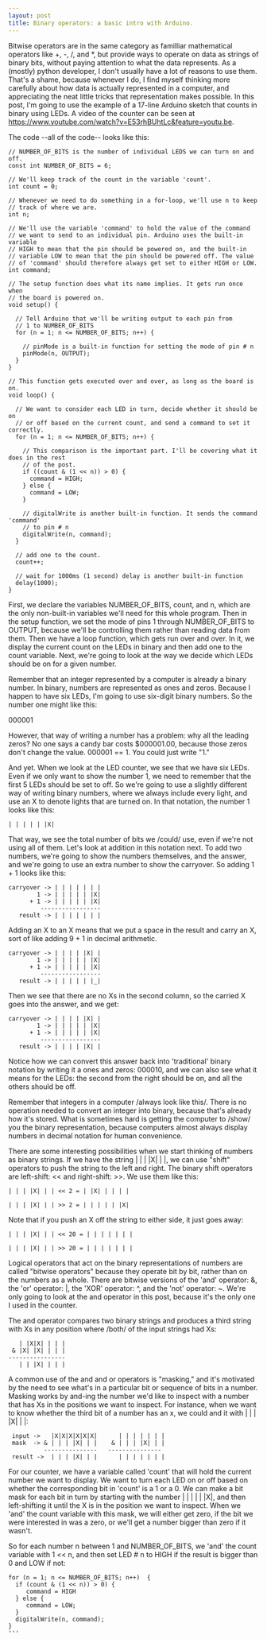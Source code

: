 ```yaml
---
layout: post
title: Binary operators: a basic intro with Arduino.
---
```


Bitwise operators are in the same category as familliar mathematical operators like +, -, /, and *, but provide ways to operate on data as strings of binary bits, without paying attention to what the data represents. As a (mostly) python developer, I don't usually have a lot of reasons to use them. That's a shame, because whenever I do, I find myself thinking more carefully about how data is actually represented in a computer, and appreciating the neat little tricks that representation makes possible. In this post, I'm going to use the example of a 17-line Arduino sketch that counts in binary using LEDs. A video of the counter can be seen at https://www.youtube.com/watch?v=E53rhBUhtLc&feature=youtu.be. 

The code --all of the code-- looks like this:

```
// NUMBER_OF_BITS is the number of individual LEDS we can turn on and off.
const int NUMBER_OF_BITS = 6;

// We'll keep track of the count in the variable 'count'.
int count = 0;

// Whenever we need to do something in a for-loop, we'll use n to keep 
// track of where we are.
int n;

// We'll use the variable 'command' to hold the value of the command
// we want to send to an individual pin. Arduino uses the built-in variable
// HIGH to mean that the pin should be powered on, and the built-in 
// variable LOW to mean that the pin should be powered off. The value
// of 'command' should therefore always get set to either HIGH or LOW.
int command;

// The setup function does what its name implies. It gets run once when 
// the board is powered on.
void setup() {

  // Tell Arduino that we'll be writing output to each pin from
  // 1 to NUMBER_OF_BITS
  for (n = 1; n <= NUMBER_OF_BITS; n++) {

    // pinMode is a built-in function for setting the mode of pin # n
    pinMode(n, OUTPUT);
  }
}

// This function gets executed over and over, as long as the board is on.
void loop() {

  // We want to consider each LED in turn, decide whether it should be on
  // or off based on the current count, and send a command to set it correctly.
  for (n = 1; n <= NUMBER_OF_BITS; n++) {
    
    // This comparison is the important part. I'll be covering what it does in the rest
    // of the post.
    if ((count & (1 << n)) > 0) {
      command = HIGH;
    } else {
      command = LOW;
    }

    // digitalWrite is another built-in function. It sends the command 'command'
    // to pin # n
    digitalWrite(n, command);
  }

  // add one to the count.
  count++;

  // wait for 1000ms (1 second) delay is another built-in function
  delay(1000);
}
```

First, we declare the variables NUMBER_OF_BITS, count, and n, which are the only non-built-in variables we'll need for this whole program. Then in the setup function, we set the mode of pins 1 through NUMBER_OF_BITS to OUTPUT, because we'll be controlling them rather than reading data from them. Then we have a loop function, which gets run over and over. In it, we display the current count on the LEDs in binary and then add one to the count variable. Next, we're going to look at the way we decide which LEDs should be on for a given number.

Remember that an integer represented by a computer is already a binary number. In binary, numbers are represented as ones and zeros. Because I happen to have six LEDs, I'm going to use six-digit binary numbers. So the number one might like this: 

000001

However, that way of writing a number has a problem: why all the leading zeros? No one says a candy bar costs $000001.00, because those zeros don't change the value. 000001 == 1. You could just write "1."

And yet. When we look at the LED counter, we see that we have six LEDs. Even if we only want to show the number 1, we need to remember that the first 5 LEDs should be set to off. So we're going to use a slightly different way of writing binary numbers, where we always include every light, and use an X to denote lights that are turned on. In that notation, the number 1 looks like this: 

```
| | | | | |X|
```
That way, we see the total number of bits we /could/ use, even if we're not using all of them. Let's look at addition in this notation next. To add two numbers, we're going to show the numbers themselves, and the answer, and we're going to use an extra number to show the carryover. So adding 1 + 1 looks like this:

```
carryover -> | | | | | | |
        1 -> | | | | | |X|
      + 1 -> | | | | | |X|
         -----------------
   result -> | | | | | | |
```

Adding an X to an X means that we put a space in the result and carry an X, sort of like adding 9 + 1 in decimal arithmetic.

```
carryover -> | | | | |X| | 
        1 -> | | | | | |X|
      + 1 -> | | | | | |X|
         -----------------
   result -> | | | | | |_|
```

Then we see that there are no Xs in the second column, so the carried X goes into the answer, and we get:

```
carryover -> | | | | |X| |
        1 -> | | | | | |X|
      + 1 -> | | | | | |X|
         -----------------
   result -> | | | | |X| |
```

Notice how we can convert this answer back into 'traditional' binary notation by writing it a ones and zeros: 000010, and we can also see what it means for the LEDs: the second from the right should be on, and all the others should be off.

Remember that integers in a computer /always look like this/. There is no operation needed to convert an integer into binary, because that's already how it's stored. What is sometimes hard is getting the computer to /show/ you the binary representation, because computers almost always display numbers in decimal notation for human convenience.

There are some interesting possibilities when we start thinking of numbers as binary strings. If we have the string | | | |X| | |, we can use "shift" operators to push the string to the left and right. The binary shift operators are left-shift: << and right-shift: >>. We use them like this:

```
| | | |X| | | << 2 = | |X| | | | |

| | | |X| | | >> 2 = | | | | | |X|

```
Note that if you push an X off the string to either side, it just goes away:

```
| | | |X| | | << 20 = | | | | | | |

| | | |X| | | >> 20 = | | | | | | |
```

Logical operators that act on the binary representations of numbers are called "bitwise operators" because they operate bit by bit, rather than on the numbers as a whole. There are bitwise versions of the 'and' operator: &, the 'or' operator: |, the 'XOR' operator: ^, and the 'not' operator: ~. We're only going to look at the and operator in this post, because it's the only one I used in the counter.

The and operator compares two binary strings and produces a third string with Xs in any position where /both/ of the input strings had Xs:

```
   | |X|X| | | |
 & |X| |X| | | |
----------------
   | | |X| | | |
```

A common use of the and and or operators is "masking," and it's motivated by the need to see what's in a particular bit or sequence of bits in a number. Masking works by and-ing the number we'd like to inspect with a number that has Xs in the positions we want to inspect. For instance, when we want to know whether the third bit of a number has an x, we could and it with | | | |X| | |:

```
 input ->   |X|X|X|X|X|X|      | | | | | | |
 mask  -> & | | | |X| | |    & | | | |X| | |
          ---------------   ---------------
 result ->  | | | |X| | |      | | | | | | |
```

For our counter, we have a variable called 'count' that will hold the current number we want to display. We want to turn each LED on or off based on whether the corresponding bit in 'count' is a 1 or a 0. We can make a bit mask for each bit in turn by starting with the number | | | | | |X|, and then left-shifting it until the X is in the position we want to inspect. When we 'and' the count variable with this mask, we will either get zero, if the bit we were interested in was a zero, or we'll get a number bigger than zero if it wasn't. 

So for each number n between 1 and NUMBER_OF_BITS, we 'and' the count variable with 1 << n, and then set LED # n to HIGH if the result is bigger than 0 and LOW if not:

```
for (n = 1; n <= NUMBER_OF_BITS; n++)  {
  if (count & (1 << n)) > 0) {
     command = HIGH
  } else {
     command = LOW;
  }
  digitalWrite(n, command);
}
'''

